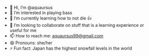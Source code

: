 - 👋 Hi, I’m @aquaursus
- 👀 I’m interested in playing bass
- 🌱 I’m currently learning how to not die 👍
- 💞️ I’m looking to collaborate on stuff that is a learning experience or useful for me
- 📫 How to reach me: aquaursus99@gmail.com
- 😄 Pronouns: she/her
- ⚡ Fun fact: Japan has the highest snowfall levels in the world